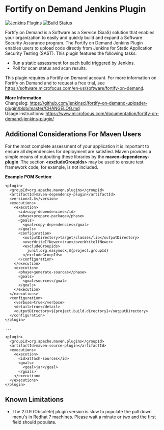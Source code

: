 # Fortify on Demand Jenkins Plugin

[![Jenkins Plugins](https://img.shields.io/jenkins/plugin/v/fortify-on-demand-uploader.svg)](https://plugins.jenkins.io/fortify-on-demand-uploader/)
[![Build Status](https://ci.jenkins.io/buildStatus/icon?job=plugins/fortify-on-demand-uploader-plugin/master)](https://ci.jenkins.io/job/plugins/job/fortify-on-demand-uploader-plugin/job/master)

Fortify on Demand is a Software as a Service (SaaS) solution that enables your organization to easily and quickly build and expand a Software Security Assurance program. The Fortify on Demand Jenkins Plugin enables users to upload code directly from Jenkins for Static Application Security Testing (SAST). This plugin features the following tasks:

* Run a static assessment for each build triggered by Jenkins.  
* Poll for scan status and scan results. 

This plugin requires a Fortify on Demand account. For more information on Fortify on Demand and to request a free trial, see https://software.microfocus.com/en-us/software/fortify-on-demand.

**More Information**  
Changelog: https://github.com/jenkinsci/fortify-on-demand-uploader-plugin/blob/master/CHANGELOG.md  
Usage instructions: https://www.microfocus.com/documentation/fortify-on-demand-jenkins-plugin/

## Additional Considerations For Maven Users

For the most complete assessment of your application it is important to ensure all dependencies for deployment are satisfied. Maven provides a simple means of outputting these libraries by the **maven-dependency-plugin**. The section **\<excludeGroupIds\>** may be used to ensure test framework code, for example, is not included.

**Example POM Section**:

    <plugin>
      <groupId>org.apache.maven.plugins</groupId>
      <artifactId>maven-dependency-plugin</artifactId>
      <version>2.6</version>
      <executions>
        <execution>
          <id>copy-dependencies</id>
          <phase>prepare-package</phase>
          <goals>
            <goal>copy-dependencies</goal>
          </goals>
          <configuration>
            <outputDirectory>target/classes/lib</outputDirectory>
            <overWriteIfNewer>true</overWriteIfNewer>
            <excludeGroupIds>
              junit,org.easymock,${project.groupId}
            </excludeGroupIds>
          </configuration>
        </execution>
        <execution>
          <phase>generate-sources</phase>
          <goals>
            <goal>sources</goal>
          </goals>
        </execution>
      </executions>
      <configuration>
        <verbose>true</verbose>
        <detail>true</detail>
        <outputDirectory>${project.build.directory}</outputDirectory>
      </configuration>
    </plugin>
 
    ...
 
    <plugin>
      <groupId>org.apache.maven.plugins</groupId>
      <artifactId>maven-source-plugin</artifactId>
      <executions>
        <execution>
          <id>attach-sources</id>
          <goals>
            <goal>jar</goal>
          </goals>
        </execution>
      </executions>
    </plugin>

## Known Limitations
-   The 2.0.9 (Obsolete) plugin version is slow to populate the pull down menu's in Redhat 7 machines.  Please wait a minute or two and the first field should populate.
